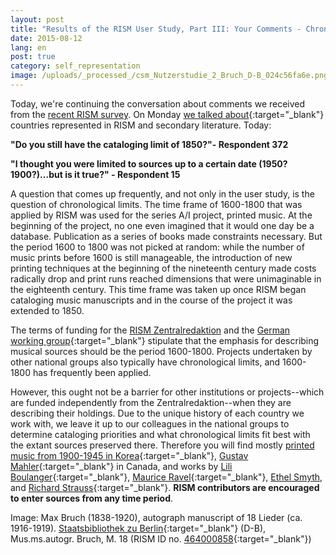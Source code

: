 ```yaml
---
layout: post
title: "Results of the RISM User Study, Part III: Your Comments - Chronological Limits"
date: 2015-08-12
lang: en
post: true
category: self_representation
image: /uploads/_processed_/csm_Nutzerstudie_2_Bruch_D-B_024c56fa6e.png
---
```



Today, we're continuing the conversation about comments we received from the [recent RISM survey](/community/survey-2014-2015.html). On Monday [we talked about](/self_representation/2015/08/10/results-of-the-rism-user-study-part-ii-your.html){:target="_blank"} countries represented in RISM and secondary literature. Today:

**"Do you still have the cataloging limit of 1850?"- Respondent 372**

**"I thought you were limited to sources up to a certain date (1950? 1900?)...but is it true?" - Respondent 15**

A question that comes up frequently, and not only in the user study, is the question of chronological limits. The time frame of 1600-1800 that was applied by RISM was used for the series A/I project, printed music. At the beginning of the project, no one even imagined that it would one day be a database. Publication as a series of books made constraints necessary. But the period 1600 to 1800 was not picked at random: while the number of music prints before 1600 is still manageable, the introduction of new printing techniques at the beginning of the nineteenth century made costs radically drop and print runs reached dimensions that were unimaginable in the eighteenth century. This time frame was taken up once RISM began cataloging music manuscripts and in the course of the project it was extended to 1850.

The terms of funding for the [RISM Zentralredaktion](/organization/rism-zentralredaktion.html#c34) and the [German working group](http://de.rism.info/en/home.html){:target="_blank"} stipulate that the emphasis for describing musical sources should be the period 1600-1800. Projects undertaken by other national groups also typically have chronological limits, and 1600-1800 has frequently been applied.

However, this ought not be a barrier for other institutions or projects--which are funded independently from the Zentralredaktion--when they are describing their holdings. Due to the unique history of each country we work with, we leave it up to our colleagues in the national groups to determine cataloging priorities and what chronological limits fit best with the extant sources preserved there. Therefore you will find mostly [printed music from 1900-1945 in Korea](https://opac.rism.info/search?View=rism&siglum=ROK-*){:target="_blank"}, [Gustav Mahler](https://opac.rism.info/search?View=rism&siglum=CDN-Lu){:target="_blank"} in Canada, and works by [Lili Boulanger](https://opac.rism.info/search?id=850033539){:target="_blank"}, [Maurice Ravel](https://opac.rism.info/search?View=rism&author=Maurice+Ravel){:target="_blank"}, [Ethel Smyth](https://opac.rism.info/search?id=455009231 "external-link-new-window"), and [Richard Strauss](https://opac.rism.info/search?View=rism&author=Richard+Strauss){:target="_blank"}. **RISM contributors are encouraged to enter sources from any time period**.



Image: Max Bruch (1838-1920), autograph manuscript of 18 Lieder (ca. 1916-1919). [Staatsbibliothek zu Berlin](http://digital.staatsbibliothek-berlin.de/werkansicht/?PPN=PPN776494082&PHYSID=PHYS_0005){:target="_blank"} (D-B), Mus.ms.autogr. Bruch, M. 18 (RISM ID no. [464000858](https://opac.rism.info/search?id=464000858){:target="_blank"})





<script type="text/javascript">var switchTo5x=true;</script><script type="text/javascript" src="http://w.sharethis.com/button/buttons.js"></script><script type="text/javascript">stLight.options({publisher: "9b601438-1ce1-49d8-bfd7-9cff5df54c17", doNotHash: false, doNotCopy: false, hashAddressBar: false});</script>